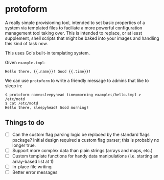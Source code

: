 # protoform

A really simple provisioning tool, intended to set basic properties of a system via templated files to faciliate a more powerful configuration management tool taking over. This is intended to replace, or at least supplement, shell scripts that might be baked into your images and handling this kind of task now.

This uses Go's built-in templating system.

Given `example.tmpl`:
```
Hello there, {{.name}}! Good {{.time}}!
```

We can use `protoform` to write a friendly message to admins that like to sleep in:
```
$ protoform name=sleepyhead time=morning examples/hello.tmpl > /etc/motd
$ cat /etc/motd
Hello there, sleepyhead! Good morning!
```

## Things to do
- [ ] Can the custom flag parsing logic be replaced by the standard flags package? Initial design required a custom flag parser; this is probably no longer true.
- [ ] Support more complex data than plain strings (arrays and maps, etc.)
- [ ] Custom template functions for handy data manipulations (i.e. starting an array-based list at 1)
- [ ] In-place file writing
- [ ] Better error messages
